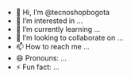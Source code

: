 - 👋 Hi, I’m @tecnoshopbogota
- 👀 I’m interested in ...
- 🌱 I’m currently learning ...
- 💞️ I’m looking to collaborate on ...
- 📫 How to reach me ...
- 😄 Pronouns: ...
- ⚡ Fun fact: ...

<!---
tecnoshopbogota/tecnoshopbogota is a ✨ special ✨ repository because its `README.md` (this file) appears on your GitHub profile.
You can click the Preview link to take a look at your changes.
--->
